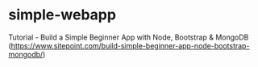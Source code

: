 # simple-webapp
Tutorial - Build a Simple Beginner App with Node, Bootstrap &amp; MongoDB (https://www.sitepoint.com/build-simple-beginner-app-node-bootstrap-mongodb/)
